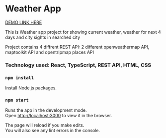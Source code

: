 # Weather App

 [DEMO LINK HERE](https://weather-app-112.netlify.app/)

This is Weather app project for showing current weather, weather for next 4 days and city sights in searched city

Project contains 4 diffrent  REST API:
2 different openweathermap API, maptoolkit API and opentripmap places API

### Technology used: React, TypeScript, REST API, HTML, CSS

### `npm install`

Install Node.js packages.

### `npm start`

Runs the app in the development mode.\
Open [http://localhost:3000](http://localhost:3000) to view it in the browser.

The page will reload if you make edits.\
You will also see any lint errors in the console.

